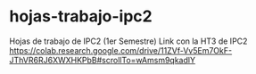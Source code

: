 # hojas-trabajo-ipc2
Hojas de trabajo de IPC2 (1er Semestre)
Link con la HT3 de IPC2
https://colab.research.google.com/drive/11ZVf-Vv5Em7OkF-JThVR6RJ6XWXHKPbB#scrollTo=wAmsm9qkadlY
